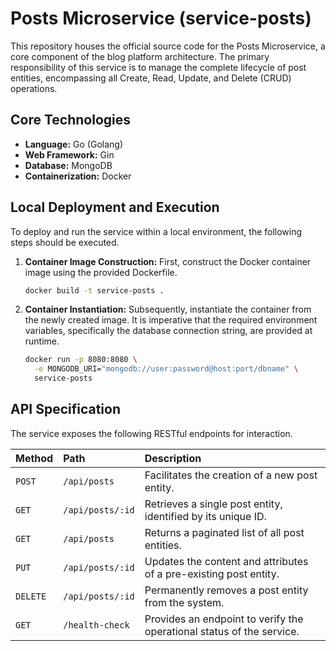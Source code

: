 # Posts Microservice (service-posts)

This repository houses the official source code for the Posts Microservice, a core component of the blog platform architecture. The primary responsibility of this service is to manage the complete lifecycle of post entities, encompassing all Create, Read, Update, and Delete (CRUD) operations.

## Core Technologies

* **Language:** Go (Golang)
* **Web Framework:** Gin
* **Database:** MongoDB
* **Containerization:** Docker

## Local Deployment and Execution

To deploy and run the service within a local environment, the following steps should be executed.

1.  **Container Image Construction:**
    First, construct the Docker container image using the provided Dockerfile.

    ```sh
    docker build -t service-posts .
    ```

2.  **Container Instantiation:**
    Subsequently, instantiate the container from the newly created image. It is imperative that the required environment variables, specifically the database connection string, are provided at runtime.

    ```sh
    docker run -p 8080:8080 \
      -e MONGODB_URI="mongodb://user:password@host:port/dbname" \
      service-posts
    ```

## API Specification

The service exposes the following RESTful endpoints for interaction.

| Method   | Path                  | Description                                                              |
| :------- | :-------------------- | :----------------------------------------------------------------------- |
| `POST`   | `/api/posts`       | Facilitates the creation of a new post entity.                           |
| `GET`    | `/api/posts/:id`   | Retrieves a single post entity, identified by its unique ID.             |
| `GET`    | `/api/posts`       | Returns a paginated list of all post entities.                           |
| `PUT`    | `/api/posts/:id`   | Updates the content and attributes of a pre-existing post entity.        |
| `DELETE` | `/api/posts/:id`   | Permanently removes a post entity from the system.                       |
| `GET`    | `/health-check`       | Provides an endpoint to verify the operational status of the service.    |
